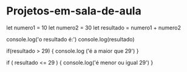 # Projetos-em-sala-de-aula

let numero1 = 10 
let numero2 = 30 
let resultado = numero1 + numero2

console.log('o resultado é:')
console.log(resultado)

if(resultado > 29) {
    console.log ('é a maior que 29')
}

if ( resultado <= 29 ) {
    console.log('é menor ou igual 29')
}
